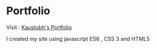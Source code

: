 # Portfolio

Visit : [Kaustubh's Portfolio](https://kaustubhai.github.io)

I created my site using javascript ES6 , CSS 3 and HTML5 
